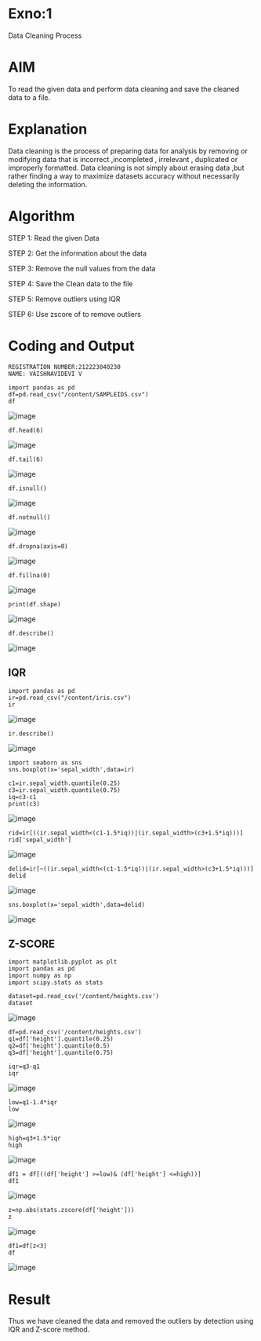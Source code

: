 # Exno:1
Data Cleaning Process

# AIM
To read the given data and perform data cleaning and save the cleaned data to a file.

# Explanation
Data cleaning is the process of preparing data for analysis by removing or modifying data that is incorrect ,incompleted , irrelevant , duplicated or improperly formatted. Data cleaning is not simply about erasing data ,but rather finding a way to maximize datasets accuracy without necessarily deleting the information.

# Algorithm
STEP 1: Read the given Data

STEP 2: Get the information about the data

STEP 3: Remove the null values from the data

STEP 4: Save the Clean data to the file

STEP 5: Remove outliers using IQR

STEP 6: Use zscore of to remove outliers

# Coding and Output
```
REGISTRATION NUMBER:212223040230
NAME: VAISHNAVIDEVI V
```
```            
import pandas as pd
df=pd.read_csv("/content/SAMPLEIDS.csv")
df
```
![image](https://github.com/user-attachments/assets/457ca89c-9e58-4cc5-a255-a316927a5d73)
```
df.head(6)
```
![image](https://github.com/user-attachments/assets/d4420534-59d3-4db1-914b-f861273bfab4)
```
df.tail(6)
```
![image](https://github.com/user-attachments/assets/fb737648-f211-4b6a-a463-a2117da7ef3c)
```
df.isnull()
```
![image](https://github.com/user-attachments/assets/42a6ff19-7522-4e3a-b93f-270d67433c30)
```
df.notnull()
```
![image](https://github.com/user-attachments/assets/ade91f92-d1df-4813-ad2a-1f7a211cfaf5)
```
df.dropna(axis=0)
```
![image](https://github.com/user-attachments/assets/f2b8d7fa-564b-428c-a732-b2420cb9151f)
```
df.fillna(0)
```
![image](https://github.com/user-attachments/assets/26621a97-7b9f-4270-bace-0870a0012d73)
```
print(df.shape)
```
![image](https://github.com/user-attachments/assets/21b81666-68a5-4550-bdf5-3e376e8017af)
```
df.describe()
```
![image](https://github.com/user-attachments/assets/feabec9b-69e1-4e4d-acd6-5aa21496bc8f)
## IQR
```
import pandas as pd
ir=pd.read_csv("/content/iris.csv")
ir
```
![image](https://github.com/user-attachments/assets/d381e863-bb1b-4a55-8ad5-747255f69cc6)
```
ir.describe()
```
![image](https://github.com/user-attachments/assets/98ce0397-908f-4211-a5f7-45c1c5499ab9)
```
import seaborn as sns
sns.boxplot(x='sepal_width',data=ir)
```
```
c1=ir.sepal_width.quantile(0.25)
c3=ir.sepal_width.quantile(0.75)
iq=c3-c1
print(c3)
```
![image](https://github.com/user-attachments/assets/22ef03d3-dd5b-4fb6-94ad-e43e68755394)
```
rid=ir[((ir.sepal_width<(c1-1.5*iq))|(ir.sepal_width>(c3+1.5*iq)))]
rid['sepal_width']
```
![image](https://github.com/user-attachments/assets/7a4e3e74-4968-4c51-afad-83b931ff4f3a)
```
delid=ir[~((ir.sepal_width<(c1-1.5*iq))|(ir.sepal_width>(c3+1.5*iq)))]
delid
```
![image](https://github.com/user-attachments/assets/2344d369-f25c-4cf0-b5ef-230b0dfeb3cb)
```
sns.boxplot(x='sepal_width',data=delid)
```
![image](https://github.com/user-attachments/assets/236f51e9-85d8-4338-a1b0-7b83161b318a)
## Z-SCORE
```
import matplotlib.pyplot as plt
import pandas as pd
import numpy as np
import scipy.stats as stats

dataset=pd.read_csv('/content/heights.csv')
dataset
```
![image](https://github.com/user-attachments/assets/b613f432-2538-475a-ace1-5e7b78a583f2)
```
df=pd.read_csv('/content/heights.csv')
q1=df['height'].quantile(0.25)
q2=df['height'].quantile(0.5)
q3=df['height'].quantile(0.75)

iqr=q3-q1
iqr
```
![image](https://github.com/user-attachments/assets/028417b2-6e46-4f54-ab91-54f30c875cf7)
```
low=q1-1.4*iqr
low
```
![image](https://github.com/user-attachments/assets/c4839b50-13ad-42a0-b093-120b943fe7d8)
```
high=q3+1.5*iqr
high
```
![image](https://github.com/user-attachments/assets/d835c43f-fca7-4585-bd11-0b9b335ee879)
```
df1 = df[((df['height'] >=low)& (df['height'] <=high))]
df1
```
![image](https://github.com/user-attachments/assets/790397b6-701c-410b-8d47-8cfb8bfe425c)
```
z=np.abs(stats.zscore(df['height']))
z
```
![image](https://github.com/user-attachments/assets/a5b7ac34-3654-43cf-ba42-471ee862918b)
```
df1=df[z<3]
df
```

![image](https://github.com/user-attachments/assets/b87be80a-3045-4401-b84c-3a1cd7d915dc)


# Result
   Thus we have cleaned the data and removed the outliers by detection using IQR and Z-score method.       
